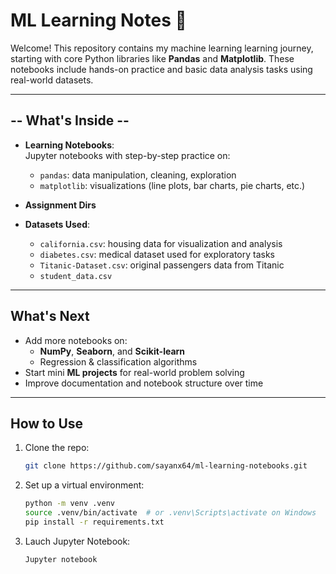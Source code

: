# **ML Learning Notes 📒**

Welcome! This repository contains my machine learning learning journey, starting with core Python libraries like **Pandas** and **Matplotlib**. These notebooks include hands-on practice and basic data analysis tasks using real-world datasets.

---

## -- What's Inside --

- **Learning Notebooks**:  
  Jupyter notebooks with step-by-step practice on:
  - `pandas`: data manipulation, cleaning, exploration
  - `matplotlib`: visualizations (line plots, bar charts, pie charts, etc.)

- **Assignment Dirs**

- **Datasets Used**:
  - `california.csv`: housing data for visualization and analysis
  - `diabetes.csv`: medical dataset used for exploratory tasks
  - `Titanic-Dataset.csv`: original passengers data from Titanic
  - `student_data.csv`

---

## **What's Next**

- Add more notebooks on:
  - **NumPy**, **Seaborn**, and **Scikit-learn**
  - Regression & classification algorithms
- Start mini **ML projects** for real-world problem solving
- Improve documentation and notebook structure over time

---

##  **How to Use**

1. Clone the repo:
   ```bash
   git clone https://github.com/sayanx64/ml-learning-notebooks.git
	```
2. Set up a virtual environment:
	```bash
	python -m venv .venv
	source .venv/bin/activate  # or .venv\Scripts\activate on Windows
	pip install -r requirements.txt
 	```
3. Lauch Jupyter Notebook:
	```bash
	Jupyter notebook
 	```

